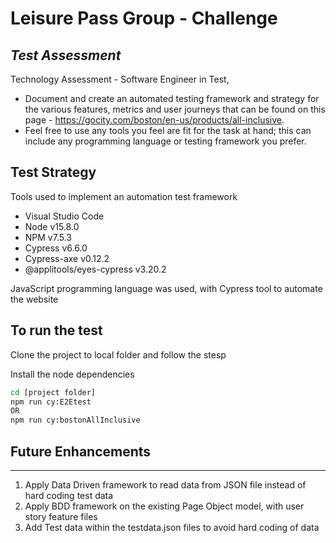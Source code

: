 # Leisure Pass Group - Challenge
## _Test Assessment_

Technology Assessment - Software Engineer in Test,

- Document and create an automated testing framework and strategy for the various features, metrics and user journeys that can be found on this page - https://gocity.com/boston/en-us/products/all-inclusive.
- Feel free to use any tools you feel are fit for the task at hand; this can include any programming language or testing framework you prefer.

## Test Strategy
Tools used to implement an automation test framework
- Visual Studio Code
- Node v15.8.0
- NPM v7.5.3
- Cypress v6.6.0
- Cypress-axe v0.12.2
- @applitools/eyes-cypress v3.20.2

JavaScript programming language was used, with Cypress tool to automate the website

## To run the test

Clone the project to local folder and follow the stesp 

Install the node dependencies

```sh
cd [project folder]
npm run cy:E2Etest 
OR
npm run cy:bostonAllInclusive
```

## Future Enhancements
---------
1. Apply Data Driven framework to read data from JSON file instead of hard coding test data
2. Apply BDD framework on the existing Page Object model, with user story feature files
3. Add Test data within the testdata.json files to avoid hard coding of data
